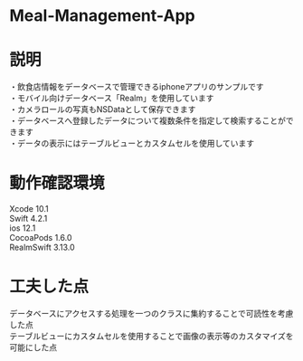 # Meal-Management-App

# 説明
・飲食店情報をデータベースで管理できるiphoneアプリのサンプルです  
・モバイル向けデータベース「Realm」を使用しています  
・カメラロールの写真もNSDataとして保存できます  
・データベースへ登録したデータについて複数条件を指定して検索することができます  
・データの表示にはテーブルビューとカスタムセルを使用しています  

# 動作確認環境
Xcode 10.1  
Swift 4.2.1  
ios 12.1  
CocoaPods 1.6.0  
RealmSwift 3.13.0  

# 工夫した点
データベースにアクセスする処理を一つのクラスに集約することで可読性を考慮した点  
テーブルビューにカスタムセルを使用することで画像の表示等のカスタマイズを可能にした点
